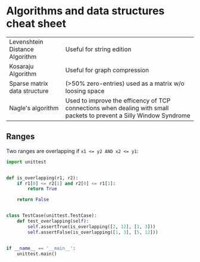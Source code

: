 # Algorithms and data structures cheat sheet

|||
| :- | :- |
| Levenshtein Distance Algorithm | Useful for string edition |
| Kosaraju Algorithm | Useful for graph compression |
| Sparse matrix data structure | (>50% zero-entries) used as a matrix w/o loosing space |
| Nagle's algorithm | Used to improve the efficency of TCP connections when dealing with small packets to prevent a Silly Window Syndrome |

## Ranges
Two ranges are overlapping if `x1 <= y2 AND x2 <= y1`:
```python
import unittest


def is_overlapping(r1, r2):
    if r1[0] <= r2[1] and r2[0] <= r1[1]:
        return True

    return False


class TestCase(unittest.TestCase):
    def test_overlapping(self):
        self.assertTrue(is_overlapping([2, 12], [1, 3]))
        self.assertFalse(is_overlapping([1, 3], [5, 12]))


if __name__ == '__main__':
    unittest.main()
```
